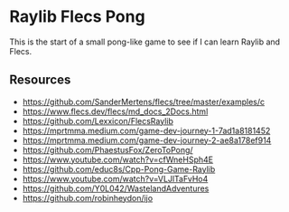 # Raylib Flecs Pong

This is the start of a small pong-like game to see if I can learn Raylib and
Flecs.

## Resources

  - https://github.com/SanderMertens/flecs/tree/master/examples/c
  - https://www.flecs.dev/flecs/md_docs_2Docs.html
  - https://github.com/Lexxicon/FlecsRaylib
  - https://mprtmma.medium.com/game-dev-journey-1-7ad1a8181452
  - https://mprtmma.medium.com/game-dev-journey-2-ae8a178ef914
  - https://github.com/PhaestusFox/ZeroToPong/
  - https://www.youtube.com/watch?v=cfWneHSph4E
  - https://github.com/educ8s/Cpp-Pong-Game-Raylib
  - https://www.youtube.com/watch?v=VLJlTaFvHo4
  - https://github.com/Y0L042/WastelandAdventures
  - https://github.com/robinheydon/ijo
